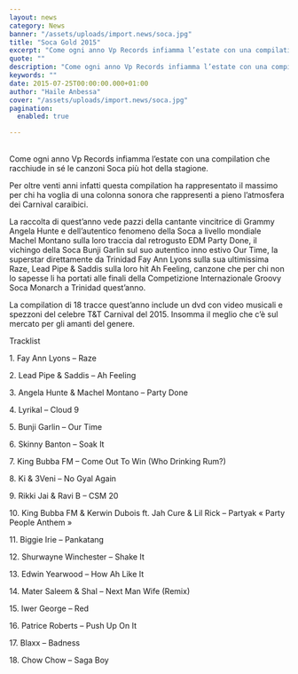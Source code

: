 ```yaml
---
layout: news
category: News
banner: "/assets/uploads/import.news/soca.jpg"
title: "Soca Gold 2015"
excerpt: "Come ogni anno Vp Records infiamma l’estate con una compilation che racchiude in sé le canzoni Soca più hot della stagione. Per oltre venti anni infatti questa compilation ha rappresentato il massimo per chi ha voglia di una colonna sonora che rappresenti a pieno l’atmosfera dei Carnival caraibici. La raccolta di quest’anno vede pazzi della [&hellip"
quote: ""
description: "Come ogni anno Vp Records infiamma l’estate con una compilation che racchiude in sé le canzoni Soca più hot della stagione. Per oltre venti anni infatti questa compilation ha rappresentato il massimo per chi ha voglia di una colonna sonora che rappresenti a pieno l’atmosfera dei Carnival caraibici. La raccolta di quest’anno vede pazzi della [&hellip"
keywords: ""
date: 2015-07-25T00:00:00.000+01:00
author: "Haile Anbessa"
cover: "/assets/uploads/import.news/soca.jpg"
pagination:
  enabled: true

---
```


[](https://hotmc.com/wp-content/uploads/2015/07/soca.jpg)  
Come ogni anno Vp Records infiamma l’estate con una compilation che racchiude in sé le canzoni Soca più hot della stagione.

Per oltre venti anni infatti questa compilation ha rappresentato il massimo per chi ha voglia di una colonna sonora che rappresenti a pieno l’atmosfera dei Carnival caraibici.

La raccolta di quest’anno vede pazzi della cantante vincitrice di Grammy Angela Hunte e dell’autentico fenomeno della Soca a livello mondiale Machel Montano sulla loro traccia dal retrogusto EDM Party Done, il vichingo della Soca Bunji Garlin sul suo autentico inno estivo Our Time, la superstar direttamente da Trinidad Fay Ann Lyons sulla sua ultimissima Raze, Lead Pipe & Saddis sulla loro hit Ah Feeling, canzone che per chi non lo sapesse li ha portati alle finali della Competizione Internazionale Groovy Soca Monarch a Trinidad quest’anno.

La compilation di 18 tracce quest’anno include un dvd con video musicali e spezzoni del celebre T&T Carnival del 2015\. Insomma il meglio che c’è sul mercato per gli amanti del genere.

Tracklist

1\. Fay Ann Lyons – Raze

2\. Lead Pipe & Saddis – Ah Feeling

3\. Angela Hunte & Machel Montano – Party Done

4\. Lyrikal – Cloud 9

5\. Bunji Garlin – Our Time

6\. Skinny Banton – Soak It

7\. King Bubba FM – Come Out To Win (Who Drinking Rum?)

8\. Ki & 3Veni – No Gyal Again

9\. Rikki Jai & Ravi B – CSM 20

10\. King Bubba FM & Kerwin Dubois ft. Jah Cure & Lil Rick – Partyak « Party People Anthem »

11\. Biggie Irie – Pankatang

12\. Shurwayne Winchester – Shake It

13\. Edwin Yearwood – How Ah Like It

14\. Mater Saleem & Shal – Next Man Wife (Remix)

15\. Iwer George – Red

16\. Patrice Roberts – Push Up On It

17\. Blaxx – Badness

18\. Chow Chow – Saga Boy